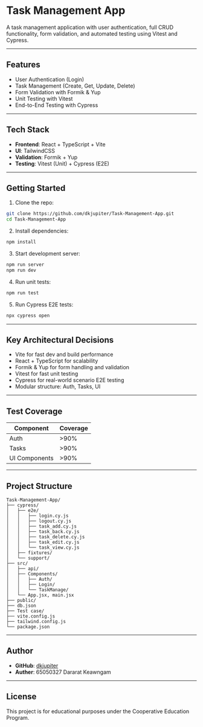 # Task Management App

A task management application with user authentication, full CRUD functionality, form validation, and automated testing using Vitest and Cypress.

---

## Features

- User Authentication (Login)
- Task Management (Create, Get, Update, Delete)
- Form Validation with Formik & Yup
- Unit Testing with Vitest
- End-to-End Testing with Cypress

---

## Tech Stack

- **Frontend**: React + TypeScript + Vite
- **UI**: TailwindCSS
- **Validation**: Formik + Yup
- **Testing**: Vitest (Unit) + Cypress (E2E)

---

## Getting Started

1. Clone the repo:

```bash
git clone https://github.com/dkjupiter/Task-Management-App.git
cd Task-Management-App
```

2. Install dependencies:

```bash
npm install
```

3. Start development server:

```bash
npm run server
npm run dev
```

4. Run unit tests:

```bash
npm run test
```

5. Run Cypress E2E tests:

```bash
npx cypress open
```

---

## Key Architectural Decisions

- Vite for fast dev and build performance
- React + TypeScript for scalability
- Formik & Yup for form handling and validation
- Vitest for fast unit testing
- Cypress for real-world scenario E2E testing
- Modular structure: Auth, Tasks, UI

---

## Test Coverage

| Component     | Coverage |
|---------------|----------|
| Auth          |  >90%   |
| Tasks         |  >90%   |
| UI Components |  >90%   |

---

## Project Structure

```
Task-Management-App/
├── cypress/
│   ├── e2e/
│   │   ├── login.cy.js
│   │   ├── logout.cy.js
│   │   ├── task_add.cy.js
│   │   ├── task_back.cy.js
│   │   ├── task_delete.cy.js
│   │   ├── task_edit.cy.js
│   │   └── task_view.cy.js
│   ├── fixtures/
│   └── support/
├── src/
│   ├── api/
│   ├── Components/
│   │   ├── Auth/
│   │   ├── Login/
│   │   └── TaskManage/
│   └── App.jsx, main.jsx
├── public/
├── db.json
├── Test case/
├── vite.config.js
├── tailwind.config.js
└── package.json
```


---

## Author

- **GitHub**: [dkjupiter](https://github.com/dkjupiter)
- **Auther**: 65050327 Dararat Keawngam 

---

## License

This project is for educational purposes under the Cooperative Education Program.


